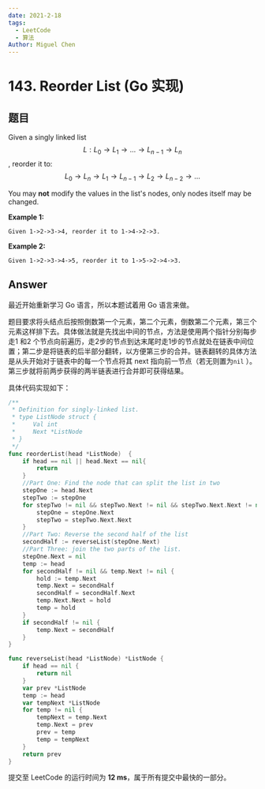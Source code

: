 ```yaml
---
date: 2021-2-18
tags: 
  - LeetCode
  - 算法
Author: Miguel Chen
---
```


# 143. Reorder List (Go 实现)

## 题目

Given a singly linked list $$L: L_0→L_1→…→L_{n-1}→L_n$$,
reorder it to: $$L_0→L_n→L_1→L_{n-1}→L_2→L_{n-2}→…$$

You may **not** modify the values in the list's nodes, only nodes itself may be changed.

**Example 1:**

```
Given 1->2->3->4, reorder it to 1->4->2->3.
```

**Example 2:**

```
Given 1->2->3->4->5, reorder it to 1->5->2->4->3.
```

## Answer

最近开始重新学习 Go 语言，所以本题试着用 Go 语言来做。

题目要求将头结点后按照倒数第一个元素，第二个元素，倒数第二个元素，第三个元素这样排下去。具体做法就是先找出中间的节点，方法是使用两个指针分别每步走1 和2 个节点向前遍历，走2步的节点到达末尾时走1步的节点就处在链表中间位置；第二步是将链表的后半部分翻转，以方便第三步的合并。链表翻转的具体方法是从头开始对于链表中的每一个节点将其 next 指向前一节点（若无则置为`nil` ）。第三步就将前两步获得的两半链表进行合并即可获得结果。

具体代码实现如下：

```go
/**
 * Definition for singly-linked list.
 * type ListNode struct {
 *     Val int
 *     Next *ListNode
 * }
 */
func reorderList(head *ListNode)  {
    if head == nil || head.Next == nil{
        return
    }
    //Part One: Find the node that can split the list in two
    stepOne := head.Next
    stepTwo := stepOne
    for stepTwo != nil && stepTwo.Next != nil && stepTwo.Next.Next != nil {
        stepOne = stepOne.Next
        stepTwo = stepTwo.Next.Next
    }
    //Part Two: Reverse the second half of the list 
    secondHalf := reverseList(stepOne.Next)
    //Part Three: join the two parts of the list.
    stepOne.Next = nil
    temp := head
    for secondHalf != nil && temp.Next != nil {
        hold := temp.Next
        temp.Next = secondHalf
        secondHalf = secondHalf.Next
        temp.Next.Next = hold
        temp = hold
    }
    if secondHalf != nil {
        temp.Next = secondHalf
    }
}

func reverseList(head *ListNode) *ListNode {
    if head == nil {
        return nil
    }
    var prev *ListNode
    temp := head
    var tempNext *ListNode
    for temp != nil {
        tempNext = temp.Next
        temp.Next = prev
        prev = temp
        temp = tempNext
    }
    return prev
}
```

提交至 LeetCode 的运行时间为 **12 ms**，属于所有提交中最快的一部分。